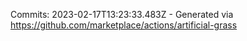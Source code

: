 Commits: 2023-02-17T13:23:33.483Z - Generated via https://github.com/marketplace/actions/artificial-grass
<br>
